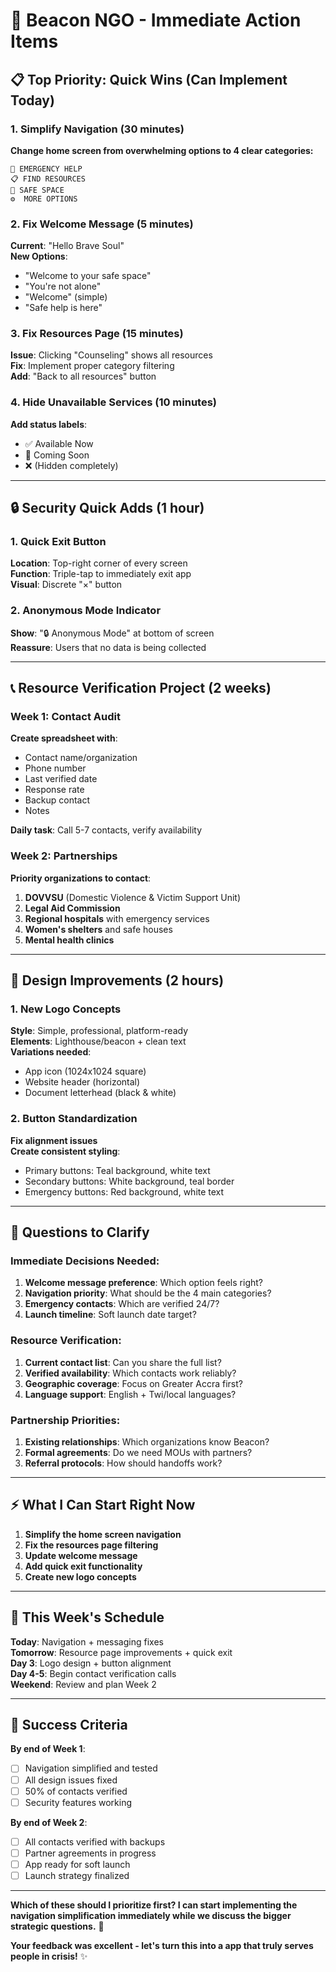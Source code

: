 # 🚀 Beacon NGO - Immediate Action Items

## 📋 **Top Priority: Quick Wins (Can Implement Today)**

### **1. Simplify Navigation (30 minutes)**
**Change home screen from overwhelming options to 4 clear categories:**

```
🚨 EMERGENCY HELP
📋 FIND RESOURCES  
💬 SAFE SPACE
⚙️  MORE OPTIONS
```

### **2. Fix Welcome Message (5 minutes)**
**Current**: "Hello Brave Soul"  
**New Options**:
- "Welcome to your safe space"
- "You're not alone"
- "Welcome" (simple)
- "Safe help is here"

### **3. Fix Resources Page (15 minutes)**
**Issue**: Clicking "Counseling" shows all resources  
**Fix**: Implement proper category filtering  
**Add**: "Back to all resources" button

### **4. Hide Unavailable Services (10 minutes)**
**Add status labels**:
- ✅ Available Now
- 🔄 Coming Soon
- ❌ (Hidden completely)

---

## 🔒 **Security Quick Adds (1 hour)**

### **1. Quick Exit Button**
**Location**: Top-right corner of every screen  
**Function**: Triple-tap to immediately exit app  
**Visual**: Discrete "×" button

### **2. Anonymous Mode Indicator**
**Show**: "🔒 Anonymous Mode" at bottom of screen  
**Reassure**: Users that no data is being collected

---

## 📞 **Resource Verification Project (2 weeks)**

### **Week 1: Contact Audit**
**Create spreadsheet with**:
- Contact name/organization
- Phone number
- Last verified date
- Response rate
- Backup contact
- Notes

**Daily task**: Call 5-7 contacts, verify availability

### **Week 2: Partnerships**
**Priority organizations to contact**:
1. **DOVVSU** (Domestic Violence & Victim Support Unit)
2. **Legal Aid Commission**
3. **Regional hospitals** with emergency services
4. **Women's shelters** and safe houses
5. **Mental health clinics**

---

## 🎨 **Design Improvements (2 hours)**

### **1. New Logo Concepts**
**Style**: Simple, professional, platform-ready  
**Elements**: Lighthouse/beacon + clean text  
**Variations needed**:
- App icon (1024x1024 square)
- Website header (horizontal)
- Document letterhead (black & white)

### **2. Button Standardization**
**Fix alignment issues**  
**Create consistent styling**:
- Primary buttons: Teal background, white text
- Secondary buttons: White background, teal border
- Emergency buttons: Red background, white text

---

## 🤔 **Questions to Clarify**

### **Immediate Decisions Needed**:
1. **Welcome message preference**: Which option feels right?
2. **Navigation priority**: What should be the 4 main categories?
3. **Emergency contacts**: Which are verified 24/7?
4. **Launch timeline**: Soft launch date target?

### **Resource Verification**:
1. **Current contact list**: Can you share the full list?
2. **Verified availability**: Which contacts work reliably?
3. **Geographic coverage**: Focus on Greater Accra first?
4. **Language support**: English + Twi/local languages?

### **Partnership Priorities**:
1. **Existing relationships**: Which organizations know Beacon?
2. **Formal agreements**: Do we need MOUs with partners?
3. **Referral protocols**: How should handoffs work?

---

## ⚡ **What I Can Start Right Now**

1. **Simplify the home screen navigation**
2. **Fix the resources page filtering**
3. **Update welcome message**
4. **Add quick exit functionality**
5. **Create new logo concepts**

---

## 📅 **This Week's Schedule**

**Today**: Navigation + messaging fixes  
**Tomorrow**: Resource page improvements + quick exit  
**Day 3**: Logo design + button alignment  
**Day 4-5**: Begin contact verification calls  
**Weekend**: Review and plan Week 2

---

## 🎯 **Success Criteria**

**By end of Week 1**:
- [ ] Navigation simplified and tested
- [ ] All design issues fixed
- [ ] 50% of contacts verified
- [ ] Security features working

**By end of Week 2**:
- [ ] All contacts verified with backups
- [ ] Partner agreements in progress
- [ ] App ready for soft launch
- [ ] Launch strategy finalized

---

**Which of these should I prioritize first? I can start implementing the navigation simplification immediately while we discuss the bigger strategic questions.** 🏮

**Your feedback was excellent - let's turn this into a app that truly serves people in crisis!** ✨